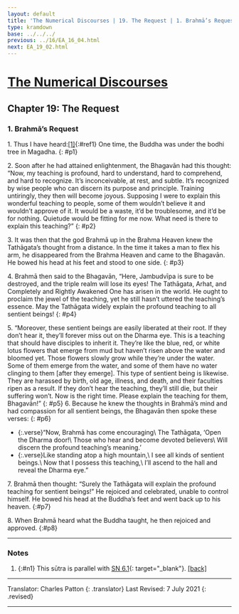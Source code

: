 ```yaml
---
layout: default
title: 'The Numerical Discourses | 19. The Request | 1. Brahmā’s Request'
type: kramdown
base: ../../../
previous: ../16/EA_16_04.html
next: EA_19_02.html
---
```


# [The Numerical Discourses](../index.html)
## Chapter 19: The Request
### 1. Brahmā’s Request

1\. Thus I have heard:[\[1\]](#n1){:#ref1} One time, the Buddha was under the bodhi tree in Magadha.
{: #p1}

2\. Soon after he had attained enlightenment, the Bhagavān had this thought: “Now, my teaching is profound, hard to understand, hard to comprehend, and hard to recognize. It’s inconceivable, at rest, and subtle. It’s recognized by wise people who can discern its purpose and principle. Training untiringly, they then will become joyous. Supposing I were to explain this wonderful teaching to people, some of them wouldn’t believe it and wouldn’t approve of it.  It would be a waste, it’d be troublesome, and it’d be for nothing. Quietude would be fitting for me now. What need is there to explain this teaching?”
{: #p2}

3\. It was then that the god Brahmā up in the Brahma Heaven knew the Tathāgata’s thought from a distance. In the time it takes a man to flex his arm, he disappeared from the Brahma Heaven and came to the Bhagavān. He bowed his head at his feet and stood to one side.
{: #p3}

4\. Brahmā then said to the Bhagavān, “Here, Jambudvīpa is sure to be destroyed, and the triple realm will lose its eyes! The Tathāgata, Arhat, and Completely and Rightly Awakened One has arisen in the world. He ought to proclaim the jewel of the teaching, yet he still hasn’t uttered the teaching’s essence. May the Tathāgata widely explain the profound teaching to all sentient beings!
{: #p4}

5\. “Moreover, these sentient beings are easily liberated at their root. If they don’t hear it, they’ll forever miss out on the Dharma eye. This is a teaching that should have disciples to inherit it. They’re like the blue, red, or white lotus flowers that emerge from mud but haven’t risen above the water and bloomed yet. Those flowers slowly grow while they’re under the water. Some of them emerge from the water, and some of them have no water clinging to them [after they emerge]. This type of sentient being is likewise. They are harassed by birth, old age, illness, and death, and their faculties ripen as a result. If they don’t hear the teaching, they’ll still die, but their suffering won’t. Now is the right time. Please explain the teaching for them, Bhagavān!”
{: #p5}
6\. Because he knew the thoughts in Brahmā’s mind and had compassion for all sentient beings, the Bhagavān then spoke these verses:
{: #p6}

* {:.verse}“Now, Brahmā has come encouraging\\
The Tathāgata, ‘Open the Dharma door!\\
Those who hear and become devoted believers\\
Will discern the profound teaching’s meaning.’
* {:.verse}Like standing atop a high mountain,\\
I see all kinds of sentient beings.\\
Now that I possess this teaching,\\
I’ll ascend to the hall and reveal the Dharma eye.”

7\. Brahmā then thought: “Surely the Tathāgata will explain the profound teaching for sentient beings!” He rejoiced and celebrated, unable to control himself. He bowed his head at the Buddha’s feet and went back up to his heaven.
{:#p7}

8\. When Brahmā heard what the Buddha taught, he then rejoiced and approved.
{:#p8}

---

### Notes

1. {:#n1} This sūtra is parallel with [SN 6.1](https://suttacentral.net/sn6.1){: target="_blank"}. [\[back\]](#ref1)

---

Translator: Charles Patton
{: .translator}
Last Revised: 7 July 2021
{: .revised}

---